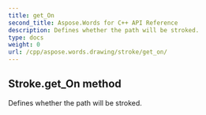 ```yaml
---
title: get_On
second_title: Aspose.Words for C++ API Reference
description: Defines whether the path will be stroked. 
type: docs
weight: 0
url: /cpp/aspose.words.drawing/stroke/get_on/
---
```

## Stroke.get_On method


Defines whether the path will be stroked. 

